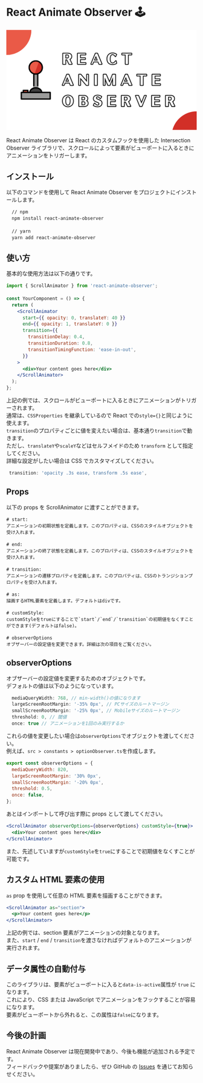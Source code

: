 # React Animate Observer 🕹️

![React Animate Observer](/public/ogp.png 'react-animate-observer')

React Animate Observer は React のカスタムフックを使用した Intersection Observer ライブラリで、スクロールによって要素がビューポートに入るときにアニメーションをトリガーします。

## インストール

以下のコマンドを使用して React Animate Observer をプロジェクトにインストールします。

```bash
  // npm
  npm install react-animate-observer

  // yarn
  yarn add react-animate-observer
```

## 使い方

基本的な使用方法は以下の通りです。

```jsx
import { ScrollAnimator } from 'react-animate-observer';

const YourComponent = () => {
  return (
    <ScrollAnimator
      start={{ opacity: 0, translateY: 40 }}
      end={{ opacity: 1, translateY: 0 }}
      transition={{
        transitionDelay: 0.4,
        transitionDuration: 0.8,
        transitionTimingFunction: 'ease-in-out',
      }}
    >
      <div>Your content goes here</div>
    </ScrollAnimator>
  );
};
```

上記の例では、スクロールがビューポートに入るときにアニメーションがトリガーされます。<br />
通常は、`CSSProperties` を継承しているので React での`style={}`と同じように使えます。<br />
`transition`のプロパティごとに値を変えたい場合は、基本通り`transition`で動きます。<br />
ただし、`translateY`や`scaleY`などはセルフメイドのため `transform` として指定してください。<br />
詳細な設定がしたい場合は CSS でカスタマイズしてください。

```jsx
 transition: 'opacity .3s ease, transform .5s ease',
```

## Props

以下の props を ScrollAnimator に渡すことができます。

```
# start:
アニメーションの初期状態を定義します。このプロパティは、CSSのスタイルオブジェクトを受け入れます。

# end:
アニメーションの終了状態を定義します。このプロパティは、CSSのスタイルオブジェクトを受け入れます。

# transition:
アニメーションの遷移プロパティを定義します。このプロパティは、CSSのトランジションプロパティを受け入れます。

# as:
描画するHTML要素を定義します。デフォルトはdivです。

# customStyle:
customStyleをtrueにすることで`start`/`end`/`transition`の初期値をなくすことができます(デフォルトはfalse)。

# observerOptions
オブザーバーの設定値を変更できます。詳細は次の項目をご覧ください。
```

## observerOptions

オブザーバーの設定値を変更するためのオブジェクトです。<br />
デフォルトの値は以下のようになっています。

```jsx
  mediaQueryWidth: 768, // min-width()の値になります
  largeScreenRootMargin: '-35% 0px', // PCサイズのルートマージン
  smallScreenRootMargin: '-25% 0px', // Mobileサイズのルートマージン
  threshold: 0, // 閾値
  once: true // アニメーションを1回のみ実行するか
```

これらの値を変更したい場合は`observerOptions`でオブジェクトを渡してください。<br />
例えば、`src > constants > optionObserver.ts`を作成します。

```jsx
export const observerOptions = {
  mediaQueryWidth: 820,
  largeScreenRootMargin: '30% 0px',
  smallScreenRootMargin: '-20% 0px',
  threshold: 0.5,
  once: false,
};
```

あとはインポートして呼び出す際に props として渡してください。

```jsx
<ScrollAnimator observerOptions={observerOptions} customStyle={true}>
  <div>Your content goes here</div>
</ScrollAnimator>
```

また、先述していますが`customStyle`を`true`にすることで初期値をなくすことが可能です。

## カスタム HTML 要素の使用

`as` prop を使用して任意の HTML 要素を描画することができます。

```jsx
<ScrollAnimator as="section">
  <p>Your content goes here</p>
</ScrollAnimator>
```

上記の例では、section 要素がアニメーションの対象となります。<br />
また、`start` / `end` / `transition`を渡さなければデフォルトのアニメーションが実行されます。

## データ属性の自動付与

このライブラリは、要素がビューポートに入ると`data-is-active`属性が `true` になります。<br />
これにより、CSS または JavaScript でアニメーションをフックすることが容易になります。<br />
要素がビューポートから外れると、この属性は`false`になります。

## 今後の計画

React Animate Observer は現在開発中であり、今後も機能が追加される予定です。<br />
フィードバックや提案がありましたら、ぜひ GitHub の [Issues](https://github.com/wadeen/react-animate-observer/issues) を通じてお知らせください。
